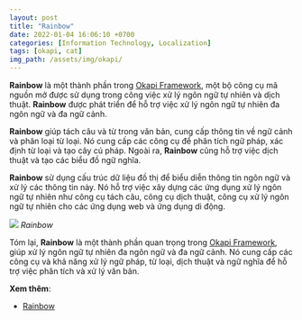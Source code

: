 ```yaml
---
layout: post
title: "Rainbow"
date: 2022-01-04 16:06:10 +0700
categories: [Information Technology, Localization]
tags: [okapi, cat]
img_path: /assets/img/okapi/
---
```


**Rainbow** là một thành phần trong [Okapi Framework](https://vegetaz.github.io/posts/Okapi-Framework/), một bộ công cụ mã nguồn mở được sử dụng trong công việc xử lý ngôn ngữ tự nhiên và dịch thuật. **Rainbow** được phát triển để hỗ trợ việc xử lý ngôn ngữ tự nhiên đa ngôn ngữ và đa ngữ cảnh.

**Rainbow** giúp tách câu và từ trong văn bản, cung cấp thông tin về ngữ cảnh và phân loại từ loại. Nó cung cấp các công cụ để phân tích ngữ pháp, xác định từ loại và tạo cây cú pháp. Ngoài ra, **Rainbow** cũng hỗ trợ việc dịch thuật và tạo các biểu đồ ngữ nghĩa.

**Rainbow** sử dụng cấu trúc dữ liệu đồ thị để biểu diễn thông tin ngôn ngữ và xử lý các thông tin này. Nó hỗ trợ việc xây dựng các ứng dụng xử lý ngôn ngữ tự nhiên như công cụ tách câu, công cụ dịch thuật, công cụ xử lý ngôn ngữ tự nhiên cho các ứng dụng web và ứng dụng di động.

![](Rainbow.png)
_Rainbow_

Tóm lại, **Rainbow** là một thành phần quan trọng trong [Okapi Framework](https://vegetaz.github.io/posts/Okapi-Framework/), giúp xử lý ngôn ngữ tự nhiên đa ngôn ngữ và đa ngữ cảnh. Nó cung cấp các công cụ và khả năng xử lý ngữ pháp, từ loại, dịch thuật và ngữ nghĩa để hỗ trợ việc phân tích và xử lý văn bản.

**Xem thêm**:
- [Rainbow](https://okapiframework.org/wiki/index.php/Rainbow)
